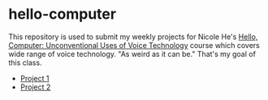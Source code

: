 # hello-computer
This repository is used to submit my weekly projects for Nicole He's [Hello, Computer: Unconventional Uses of Voice Technology](https://nicolehe.github.io/) course which covers wide range of voice technology. "As weird as it can be." That's my goal of this class. 

* [Project 1](https://byjoohyunpark.github.io/hello-computer/week1/)
* [Project 2](https://byjoohyunpark.github.io/hello-computer/week2/)
